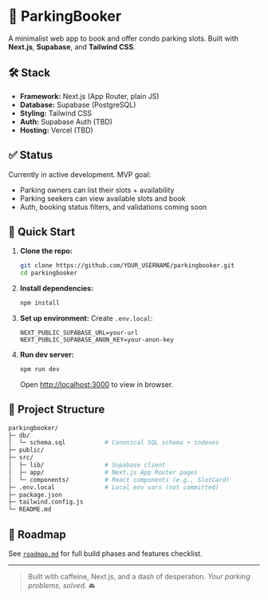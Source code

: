 # 🚗 ParkingBooker

A minimalist web app to book and offer condo parking slots. Built with **Next.js**, **Supabase**, and **Tailwind CSS**.

## 🛠 Stack

- **Framework:** Next.js (App Router, plain JS)
- **Database:** Supabase (PostgreSQL)
- **Styling:** Tailwind CSS
- **Auth:** Supabase Auth (TBD)
- **Hosting:** Vercel (TBD)

## ✅ Status

Currently in active development. MVP goal:  
- Parking owners can list their slots + availability  
- Parking seekers can view available slots and book  
- Auth, booking status filters, and validations coming soon

## 🚀 Quick Start

1. **Clone the repo:**
   ```bash
   git clone https://github.com/YOUR_USERNAME/parkingbooker.git
   cd parkingbooker
   ```

2. **Install dependencies:**

   ```bash
   npm install
   ```

3. **Set up environment:**
   Create `.env.local`:

   ```env
   NEXT_PUBLIC_SUPABASE_URL=your-url
   NEXT_PUBLIC_SUPABASE_ANON_KEY=your-anon-key
   ```

4. **Run dev server:**

   ```bash
   npm run dev
   ```

   Open [http://localhost:3000](http://localhost:3000) to view in browser.

## 📁 Project Structure

```bash
parkingbooker/
├─ db/
│  └─ schema.sql           # Canonical SQL schema + indexes
├─ public/
├─ src/
│  ├─ lib/                 # Supabase client
│  ├─ app/                 # Next.js App Router pages
│  └─ components/          # React components (e.g., SlotCard)
├─ .env.local              # Local env vars (not committed)
├─ package.json
├─ tailwind.config.js
└─ README.md
```

## 🧭 Roadmap

See [`roadmap.md`](./roadmap.md) for full build phases and features checklist.

---

> Built with caffeine, Next.js, and a dash of desperation.
> *Your parking problems, solved.* 🚘